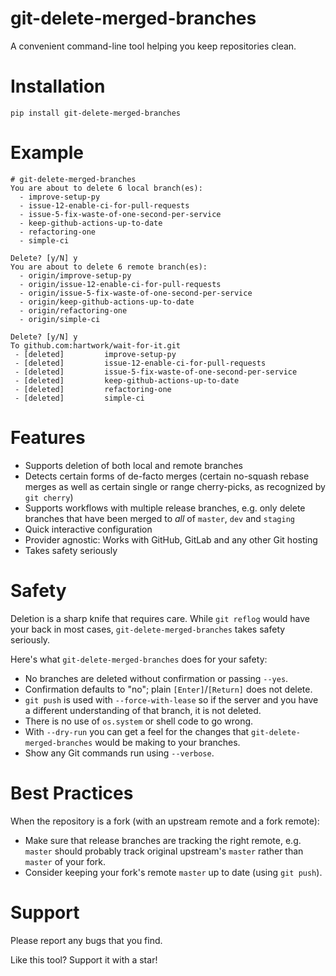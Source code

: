 # git-delete-merged-branches

A convenient command-line tool helping you keep repositories clean.


# Installation

```console
pip install git-delete-merged-branches
```


# Example

```console
# git-delete-merged-branches
You are about to delete 6 local branch(es):
  - improve-setup-py
  - issue-12-enable-ci-for-pull-requests
  - issue-5-fix-waste-of-one-second-per-service
  - keep-github-actions-up-to-date
  - refactoring-one
  - simple-ci

Delete? [y/N] y
You are about to delete 6 remote branch(es):
  - origin/improve-setup-py
  - origin/issue-12-enable-ci-for-pull-requests
  - origin/issue-5-fix-waste-of-one-second-per-service
  - origin/keep-github-actions-up-to-date
  - origin/refactoring-one
  - origin/simple-ci

Delete? [y/N] y
To github.com:hartwork/wait-for-it.git
 - [deleted]         improve-setup-py
 - [deleted]         issue-12-enable-ci-for-pull-requests
 - [deleted]         issue-5-fix-waste-of-one-second-per-service
 - [deleted]         keep-github-actions-up-to-date
 - [deleted]         refactoring-one
 - [deleted]         simple-ci
```


# Features

- Supports deletion of both local and remote branches
- Detects certain forms of de-facto merges
  (certain no-squash rebase merges as well as
  certain single or range cherry-picks,
  as recognized by `git cherry`)
- Supports workflows with multiple release branches, e.g. only delete branches that have been merged to *all* of `master`, `dev`  and `staging`
- Quick interactive configuration
- Provider agnostic: Works with GitHub, GitLab and any other Git hosting
- Takes safety seriously


# Safety

Deletion is a sharp knife that requires care.
While `git reflog` would have your back in most cases,
`git-delete-merged-branches` takes safety seriously.

Here's what `git-delete-merged-branches` does for your safety:
- No branches are deleted without confirmation or passing `--yes`.
- Confirmation defaults to "no"; plain `[Enter]`/`[Return]` does not delete.
- `git push` is used with `--force-with-lease` so if the server and you have a different understanding of that branch, it is not deleted.
- There is no use of `os.system` or shell code to go wrong.
- With `--dry-run` you can get a feel for the changes that `git-delete-merged-branches` would be making to your branches.
- Show any Git commands run using `--verbose`.


# Best Practices

When the repository is a fork
(with an upstream remote and a fork remote):

- Make sure that release branches are tracking the right remote,
  e.g. `master` should probably track original upstream's `master`
  rather than `master` of your fork.
- Consider keeping your fork's remote `master` up to date (using `git push`).


# Support

Please report any bugs that you find.

Like this tool?  Support it with a star!
